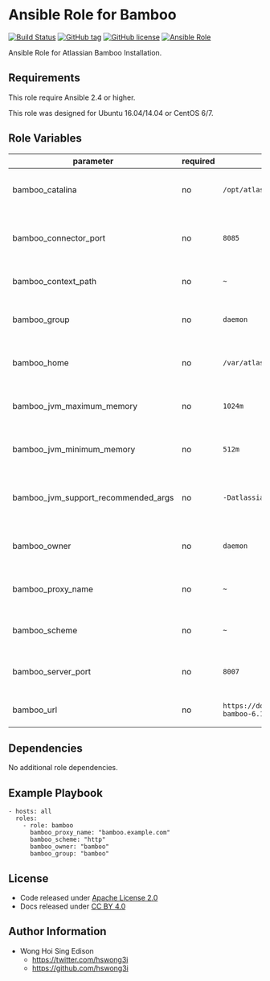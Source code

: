 Ansible Role for Bamboo
=======================

[![Build Status](https://travis-ci.org/alvistack/ansible-role-bamboo.svg?branch=master)](https://travis-ci.org/alvistack/ansible-role-bamboo)
[![GitHub tag](https://img.shields.io/github/tag/alvistack/ansible-role-bamboo.svg)](https://github.com/alvistack/ansible-role-bamboo)
[![GitHub license](https://img.shields.io/github/license/alvistack/ansible-role-bamboo.svg)](https://github.com/alvistack/ansible-role-bamboo/blob/master/LICENSE)
[![Ansible Role](https://img.shields.io/badge/galaxy-alvistack.bamboo-blue.svg)](https://galaxy.ansible.com/alvistack/bamboo)

Ansible Role for Atlassian Bamboo Installation.

Requirements
------------

This role require Ansible 2.4 or higher.

This role was designed for Ubuntu 16.04/14.04 or CentOS 6/7.

Role Variables
--------------

<table>
<colgroup>
<col width="20%" />
<col width="20%" />
<col width="20%" />
<col width="20%" />
<col width="20%" />
</colgroup>
<thead>
<tr class="header">
<th>parameter</th>
<th>required</th>
<th>default</th>
<th>choices</th>
<th>comments</th>
</tr>
</thead>
<tbody>
<tr class="odd">
<td>bamboo_catalina</td>
<td>no</td>
<td><code>/opt/atlassian/bamboo</code></td>
<td></td>
<td>Location for the Bamboo installation directory</td>
</tr>
<tr class="even">
<td>bamboo_connector_port</td>
<td>no</td>
<td><code>8085</code></td>
<td></td>
<td>Bamboo Apache Tomcat connector port</td>
</tr>
<tr class="odd">
<td>bamboo_context_path</td>
<td>no</td>
<td><code>~</code></td>
<td></td>
<td>Context path for Bamboo installation</td>
</tr>
<tr class="even">
<td>bamboo_group</td>
<td>no</td>
<td><code>daemon</code></td>
<td></td>
<td>Name of the group that should own the file</td>
</tr>
<tr class="odd">
<td>bamboo_home</td>
<td>no</td>
<td><code>/var/atlassian/application-data/bamboo</code></td>
<td></td>
<td>Location for the Bamboo home directory</td>
</tr>
<tr class="even">
<td>bamboo_jvm_maximum_memory</td>
<td>no</td>
<td><code>1024m</code></td>
<td></td>
<td>Bamboo JVM maximum memory usage</td>
</tr>
<tr class="odd">
<td>bamboo_jvm_minimum_memory</td>
<td>no</td>
<td><code>512m</code></td>
<td></td>
<td>Bamboo JVM minimum memory usage</td>
</tr>
<tr class="even">
<td>bamboo_jvm_support_recommended_args</td>
<td>no</td>
<td><code>-Datlassian.plugins.enable.wait=300</code></td>
<td></td>
<td>Atlassian Support recommended JVM arguments</td>
</tr>
<tr class="odd">
<td>bamboo_owner</td>
<td>no</td>
<td><code>daemon</code></td>
<td></td>
<td>Name of the user that should own the file</td>
</tr>
<tr class="even">
<td>bamboo_proxy_name</td>
<td>no</td>
<td><code>~</code></td>
<td></td>
<td>Domain name for working with reverse proxy</td>
</tr>
<tr class="odd">
<td>bamboo_scheme</td>
<td>no</td>
<td><code>~</code></td>
<td><ul>
<li><code>http</code></li>
<li><code>https</code></li>
</ul></td>
<td>Scheme for working with reverse proxy</td>
</tr>
<tr class="even">
<td>bamboo_server_port</td>
<td>no</td>
<td><code>8007</code></td>
<td></td>
<td>Bamboo Apache Tomcat server port</td>
</tr>
<tr class="odd">
<td>bamboo_url</td>
<td>no</td>
<td><code>https://downloads.atlassian.com/software/bamboo/downloads/atlassian-bamboo-6.1.1.tar.gz</code></td>
<td></td>
<td>URL for download archive</td>
</tr>
</tbody>
</table>

Dependencies
------------

No additional role dependencies.

Example Playbook
----------------

    - hosts: all
      roles:
        - role: bamboo
          bamboo_proxy_name: "bamboo.example.com"
          bamboo_scheme: "http"
          bamboo_owner: "bamboo"
          bamboo_group: "bamboo"

License
-------

-   Code released under [Apache License 2.0](https://github.com/alvistack/ansible-role-bamboo/blob/master/LICENSE)
-   Docs released under [CC BY 4.0](http://creativecommons.org/licenses/by/4.0/)

Author Information
------------------

-   Wong Hoi Sing Edison
    -   <https://twitter.com/hswong3i>
    -   <https://github.com/hswong3i>

